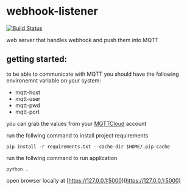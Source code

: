 # webhook-listener

[![Build Status](https://travis-ci.org/LedForLike/webhook-listener.svg?branch=master)](https://travis-ci.org/LedForLike/webhook-listener/)


web server that handles webhook and push them into MQTT

## getting started:
to be able to communicate with MQTT you should have the following environemnt variable on your system:
* mqtt-host
* mqtt-user
* mqtt-pwd
* mqtt-port

you can grab the values from your [MQTTCloud](https://customer.cloudmqtt.com/) account

run the follwing command to install project requirements

`pip install -r requirements.txt --cache-dir $HOME/.pip-cache`

run the follwing command to run application

`python .`

open browser locally at  [https://127.0.0.1:5000](https://127.0.0.1:5000)       
